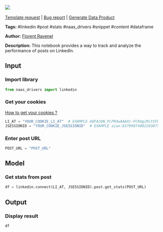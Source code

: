 <a href="https://app.naas.ai/user-redirect/naas/downloader?url=https://raw.githubusercontent.com/jupyter-naas/awesome-notebooks/master/LinkedIn/LinkedIn_Get_stats_from_post.ipynb" target="_parent"><img src="https://naasai-public.s3.eu-west-3.amazonaws.com/open_in_naas.svg"/></a><br><br><a href="https://github.com/jupyter-naas/awesome-notebooks/issues/new?assignees=&labels=&template=template-request.md&title=Tool+-+Action+of+the+notebook+">Template request</a> | <a href="https://github.com/jupyter-naas/awesome-notebooks/issues/new?assignees=&labels=bug&template=bug_report.md&title=LinkedIn+-+Get+stats+from+post:+Error+short+description">Bug report</a> | <a href="https://app.naas.ai/user-redirect/naas/downloader?url=https://raw.githubusercontent.com/jupyter-naas/awesome-notebooks/master/Naas/Naas_Start_data_product.ipynb" target="_parent">Generate Data Product</a>

**Tags:** #linkedin #post #stats #naas_drivers #snippet #content #dataframe

**Author:** [Florent Ravenel](https://www.linkedin.com/in/florent-ravenel/)

**Description:** This notebook provides a way to track and analyze the performance of posts on LinkedIn.

## Input

### Import library


```python
from naas_drivers import linkedin
```

### Get your cookies
<a href='https://www.notion.so/LinkedIn-driver-Get-your-cookies-d20a8e7e508e42af8a5b52e33f3dba75'>How to get your cookies ?</a>


```python
LI_AT = "YOUR_COOKIE_LI_AT"  # EXAMPLE AQFAzQN_PLPR4wAAAXc-FCKmgiMit5FLdY1af3-2
JSESSIONID = "YOUR_COOKIE_JSESSIONID"  # EXAMPLE ajax:8379907400220387585
```

### Enter post URL


```python
POST_URL = "POST_URL"
```

## Model

### Get stats from post


```python
df = linkedin.connect(LI_AT, JSESSIONID).post.get_stats(POST_URL)
```

## Output

### Display result


```python
df
```
